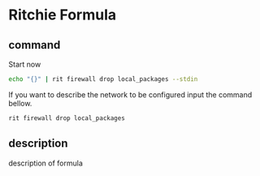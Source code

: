 # Ritchie Formula

## command

Start now
```bash
echo "{}" | rit firewall drop local_packages --stdin
```

If you want to describe the network to be configured input the command bellow.
```bash
rit firewall drop local_packages
```

## description

description of formula
